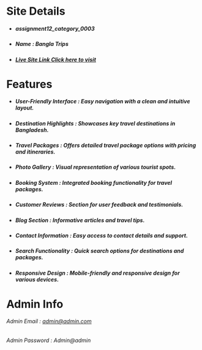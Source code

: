 
# Site Details

* #####  assignment12_category_0003
* #####  Name : Bangla Trips
* ##### [Live Site Link Click here to visit](https://assignment-12-819b8.web.app)

# Features
* ##### __User-Friendly Interface :__ Easy navigation with a clean and intuitive layout.
* ##### __Destination Highlights :__  Showcases key travel destinations in Bangladesh.
* ##### __Travel Packages :__ Offers detailed travel package options with pricing and itineraries.
* ##### __Photo Gallery :__ Visual representation of various tourist spots.
* ##### __Booking System :__  Integrated booking functionality for travel packages.
* ##### __Customer Reviews :__ Section for user feedback and testimonials.
* ##### __Blog Section :__ Informative articles and travel tips.
* ##### __Contact Information :__ Easy access to contact details and support.
* ##### __Search Functionality :__ Quick search options for destinations and packages.
* ##### __Responsive Design :__ Mobile-friendly and responsive design for various devices.
# Admin Info
 ###### Admin Email : admin@admin.com
 ###### Admin Password : Admin@admin












